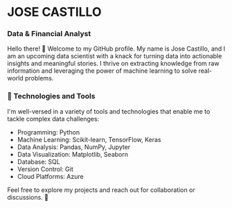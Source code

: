 # JOSE CASTILLO

### Data & Financial Analyst

Hello there! 👋 Welcome to my GitHub profile. My name is Jose Castillo, and I am an upcoming data scientist with a knack for turning data into actionable insights and meaningful stories. I thrive on extracting knowledge from raw information and leveraging the power of machine learning to solve real-world problems.

### 🔧 Technologies and Tools
I'm well-versed in a variety of tools and technologies that enable me to tackle complex data challenges:

- Programming: Python
- Machine Learning: Scikit-learn, TensorFlow, Keras
- Data Analysis: Pandas, NumPy, Jupyter
- Data Visualization: Matplotlib, Seaborn
- Database: SQL
- Version Control: Git
- Cloud Platforms: Azure

Feel free to explore my projects and reach out for collaboration or discussions. 🚀

<!--
**josecastillofl/josecastillofl** is a ✨ _special_ ✨ repository because its `README.md` (this file) appears on your GitHub profile.

Here are some ideas to get you started:

- 🔭 I’m currently working on ...
- 🌱 I’m currently learning ...
- 👯 I’m looking to collaborate on ...
- 🤔 I’m looking for help with ...
- 💬 Ask me about ...
- 📫 How to reach me: ...
- 😄 Pronouns: ...
- ⚡ Fun fact: ...
-->
